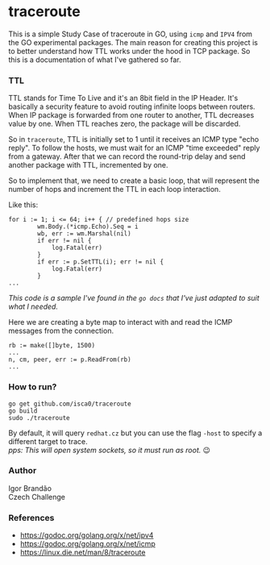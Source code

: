 # traceroute
This is a simple Study Case of traceroute in GO, using `icmp` and `IPV4` from the GO experimental packages. The main reason for creating this project is to better understand how TTL works under the hood in TCP package.
So this is a documentation of what I've gathered so far.

### TTL

TTL stands for Time To Live and it's an 8bit field in the IP Header. It's basically a security feature to avoid routing infinite loops between routers. 
When IP package is forwarded from one router to another, TTL decreases value by one. When  TTL reaches zero, the package will be discarded.
  
So in `traceroute`,  TTL is initially set to 1 until it receives an ICMP type "echo reply". To follow the hosts,  we must wait for an ICMP "time exceeded" reply from a gateway. After that we can record the round-trip delay and send another package with TTL, incremented by one.
  
So to implement that, we need to create a basic loop, that will represent the number of hops and increment the TTL in each loop interaction.

Like this:
```
for i := 1; i <= 64; i++ { // predefined hops size
		wm.Body.(*icmp.Echo).Seq = i
		wb, err := wm.Marshal(nil)
		if err != nil {
			log.Fatal(err)
		}
		if err := p.SetTTL(i); err != nil {
			log.Fatal(err)
		}
...
```
_This code is a sample I've found in the `go docs` that I've just adapted to suit what I needed._

Here we are creating a byte map to interact with and read the ICMP messages from the connection.

```
rb := make([]byte, 1500)
...
n, cm, peer, err := p.ReadFrom(rb)
...
```

### How to run?

```
go get github.com/isca0/traceroute
go build
sudo ./traceroute 
```
By default, it will query `redhat.cz` but you can use the flag `-host` to specify a different target to trace.  
_pps: This will open system sockets, so it must run as root._ :wink:

### Author

Igor Brandão  
Czech Challenge  

### References

* https://godoc.org/golang.org/x/net/ipv4
* https://godoc.org/golang.org/x/net/icmp
* https://linux.die.net/man/8/traceroute

